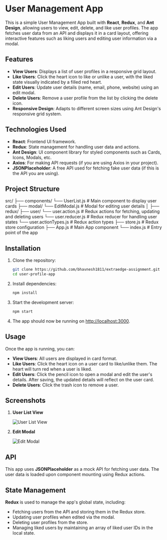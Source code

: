 # User Management App

This is a simple User Management App built with **React**, **Redux**, and **Ant Design**, allowing users to view, edit, delete, and like user profiles. The app fetches user data from an API and displays it in a card layout, offering interactive features such as liking users and editing user information via a modal.

## Features

- **View Users**: Displays a list of user profiles in a responsive grid layout.
- **Like Users**: Click the heart icon to like or unlike a user, with the liked state visually indicated by a filled red heart.
- **Edit Users**: Update user details (name, email, phone, website) using an edit modal.
- **Delete Users**: Remove a user profile from the list by clicking the delete icon.
- **Responsive Design**: Adapts to different screen sizes using Ant Design's responsive grid system.

## Technologies Used

- **React**: Frontend UI framework.
- **Redux**: State management for handling user data and actions.
- **Ant Design**: UI component library for styled components such as Cards, Icons, Modals, etc.
- **Axios**: For making API requests (if you are using Axios in your project).
- **JSONPlaceholder**: A free API used for fetching fake user data (if this is the API you are using).

## Project Structure

src/
├── components/
    └── UserList.js # Main component to display user cards
├── modal/
    └── EditModal.js # Modal for editing user details │
├── redux/ 
    ├── user/
    └── user.action.js # Redux actions for fetching, updating and deleting users
    └── user.reducer.js # Redux reducer for handling user states
    └── user.actionTypes.js # Redux action types
    ├── store.js # Redux store configuration
├── App.js # Main App component 
└── index.js # Entry point of the app


## Installation

1. Clone the repository:

    ```bash
    git clone https://github.com/bhavnesh1811/extraedge-assignment.git
    cd user-profile-app
    ```

2. Install dependencies:

    ```bash
    npm install
    ```

3. Start the development server:

    ```bash
    npm start
    ```

4. The app should now be running on [http://localhost:3000](http://localhost:3000).

## Usage

Once the app is running, you can:

- **View Users**: All users are displayed in card format.
- **Like Users**: Click the heart icon on a user card to like/unlike them. The heart will turn red when a user is liked.
- **Edit Users**: Click the pencil icon to open a modal and edit the user's details. After saving, the updated details will reflect on the user card.
- **Delete Users**: Click the trash icon to remove a user.

## Screenshots

1. **User List View**

    ![User List View](path-to-user-list-view-screenshot)

2. **Edit Modal**

    ![Edit Modal](path-to-edit-modal-screenshot)

## API

This app uses **JSONPlaceholder** as a mock API for fetching user data. The user data is loaded upon component mounting using Redux actions.

## State Management

**Redux** is used to manage the app's global state, including:

- Fetching users from the API and storing them in the Redux store.
- Updating user profiles when edited via the modal.
- Deleting user profiles from the store.
- Managing liked users by maintaining an array of liked user IDs in the local state.


